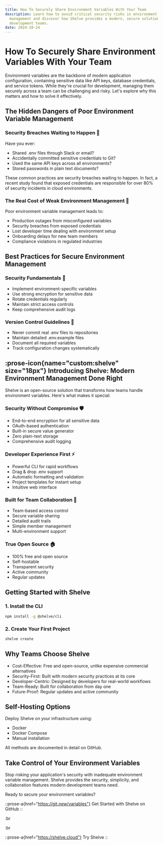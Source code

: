 ```yaml
---
title: How To Securely Share Environment Variables With Your Team
description: Learn how to avoid critical security risks in environment variable
  management and discover how Shelve provides a modern, secure solution for
  development teams.
date: 2024-10-24
---
```


# How To Securely Share Environment Variables With Your Team

Environment variables are the backbone of modern application configuration, containing sensitive data like API keys, database credentials, and service tokens. While they're crucial for development, managing them securely across a team can be challenging and risky. Let's explore why this matters and how to solve it effectively.

## The Hidden Dangers of Poor Environment Variable Management

### Security Breaches Waiting to Happen 🚨

Have you ever:

- Shared .env files through Slack or email?
- Accidentally committed sensitive credentials to Git?
- Used the same API keys across all environments?
- Stored passwords in plain text documents?

These common practices are security breaches waiting to happen. In fact, a recent study found that exposed credentials are responsible for over 80% of security incidents in cloud environments.

### The Real Cost of Weak Environment Management 💸

Poor environment variable management leads to:

- Production outages from misconfigured variables
- Security breaches from exposed credentials
- Lost developer time dealing with environment setup
- Onboarding delays for new team members
- Compliance violations in regulated industries

## Best Practices for Secure Environment Management

### Security Fundamentals 🔐

- Implement environment-specific variables
- Use strong encryption for sensitive data
- Rotate credentials regularly
- Maintain strict access controls
- Keep comprehensive audit logs

### Version Control Guidelines 📝

- Never commit real .env files to repositories
- Maintain detailed .env.example files
- Document all required variables
- Track configuration changes systematically

## :prose-icon{name="custom:shelve" size="18px"} Introducing Shelve: Modern Environment Management Done Right

Shelve is an open-source solution that transforms how teams handle environment variables. Here's what makes it special:

### Security Without Compromise 🛡️

- End-to-end encryption for all sensitive data
- OAuth-based authentication
- Built-in secure value generator
- Zero plain-text storage
- Comprehensive audit logging

### Developer Experience First ⚡

- Powerful CLI for rapid workflows
- Drag & drop .env support
- Automatic formatting and validation
- Project templates for instant setup
- Intuitive web interface

### Built for Team Collaboration 👥

- Team-based access control
- Secure variable sharing
- Detailed audit trails
- Simple member management
- Multi-environment support

### True Open Source 🏠

- 100% free and open source
- Self-hostable
- Transparent security
- Active community
- Regular updates

## Getting Started with Shelve

### 1. Install the CLI

```bash
npm install -g @shelve/cli
```

### 2. Create Your First Project

```bash
shelve create
```

## Why Teams Choose Shelve

- Cost-Effective: Free and open-source, unlike expensive commercial alternatives
- Security-First: Built with modern security practices at its core
- Developer-Centric: Designed by developers for real-world workflows
- Team-Ready: Built for collaboration from day one
- Future-Proof: Regular updates and active community

## Self-Hosting Options

Deploy Shelve on your infrastructure using:

- Docker
- Docker Compose
- Manual installation

All methods are documented in detail on GitHub.

## Take Control of Your Environment Variables

Stop risking your application's security with inadequate environment variable management. Shelve provides the security, simplicity, and collaboration features modern development teams need.

Ready to secure your environment variables?

::prose-a{href="https://git.new/variables"}
Get Started with Shelve on GitHub
::

:br

:br

::prose-a{href="https://shelve.cloud"}
Try Shelve
::
